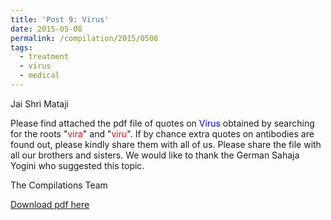 ```yaml
---
title: 'Post 9: Virus'
date: 2015-05-08
permalink: /compilation/2015/0508
tags:
  - treatment
  - virus
  - medical
---
```

Jai Shri Mataji

Please find attached the pdf file of quotes on <font color="blue">Virus</font> obtained by searching for the roots "<font color="red">vira</font>" and "<font color="red">viru</font>". If by chance extra quotes on antibodies are found out, please kindly share them with all of us. Please share the file with all our brothers and sisters. We would like to thank the German Sahaja Yogini who suggested this topic. 

The Compilations Team

[Download pdf here](http://seven-teams.github.io/files/Virus.pdf)